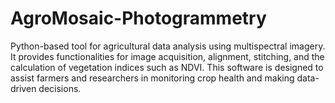 # AgroMosaic-Photogrammetry
Python-based tool for agricultural data analysis using multispectral imagery. It provides functionalities for image acquisition, alignment, stitching, and the calculation of vegetation indices such as NDVI. This software is designed to assist farmers and researchers in monitoring crop health and making data-driven decisions.
